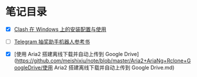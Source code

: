 # 笔记目录

- [x] [Clash 在 Windows 上的安装配置与使用](https://github.com/meishixiu/note/blob/master/Clash/Clash在Windows上的安装配置与使用.md)
- [ ] [Telegram 抽奖助手机器人参考书](https://github.com/meishixiu/note/blob/master/LotteryHelperBot/reference.md)
- [x] [使用 Aria2 搭建离线下载并自动上传到 Google Drive](https://github.com/meishixiu/note/blob/master/Aria2+AriaNg+Rclone+GoogleDrive/使用 Aria2 搭建离线下载并自动上传到 Google Drive.md)

